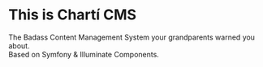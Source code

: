# This is Chartí CMS
The Badass Content Management System your grandparents warned you about.<br>Based on Symfony &amp; Illuminate Components.
